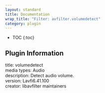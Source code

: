 ```yaml
---
layout: standard
title: Documentation
wrap_title: "Filter: avfilter.volumedetect"
category: plugin
---
```

* TOC
{:toc}

## Plugin Information

title: volumedetect  
media types:
Audio  
description: Detect audio volume.  
version: Lavfi6.41.100  
creator: libavfilter maintainers  
